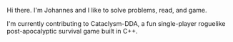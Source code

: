 Hi there. I'm Johannes and I like to solve problems, read, and game.

I'm currently contributing to Cataclysm-DDA, a fun single-player roguelike post-apocalyptic survival game built in C++.
